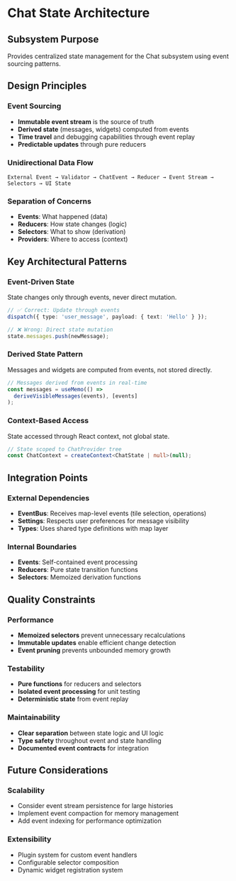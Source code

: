 # Chat State Architecture

## Subsystem Purpose
Provides centralized state management for the Chat subsystem using event sourcing patterns.

## Design Principles

### Event Sourcing
- **Immutable event stream** is the source of truth
- **Derived state** (messages, widgets) computed from events
- **Time travel** and debugging capabilities through event replay
- **Predictable updates** through pure reducers

### Unidirectional Data Flow
```
External Event → Validator → ChatEvent → Reducer → Event Stream → Selectors → UI State
```

### Separation of Concerns
- **Events**: What happened (data)
- **Reducers**: How state changes (logic)
- **Selectors**: What to show (derivation)
- **Providers**: Where to access (context)

## Key Architectural Patterns

### Event-Driven State
State changes only through events, never direct mutation.

```typescript
// ✅ Correct: Update through events
dispatch({ type: 'user_message', payload: { text: 'Hello' } });

// ❌ Wrong: Direct state mutation  
state.messages.push(newMessage);
```

### Derived State Pattern
Messages and widgets are computed from events, not stored directly.

```typescript
// Messages derived from events in real-time
const messages = useMemo(() => 
  deriveVisibleMessages(events), [events]
);
```

### Context-Based Access
State accessed through React context, not global state.

```typescript
// State scoped to ChatProvider tree
const ChatContext = createContext<ChatState | null>(null);
```

## Integration Points

### External Dependencies
- **EventBus**: Receives map-level events (tile selection, operations)
- **Settings**: Respects user preferences for message visibility
- **Types**: Uses shared type definitions with map layer

### Internal Boundaries
- **Events**: Self-contained event processing
- **Reducers**: Pure state transition functions
- **Selectors**: Memoized derivation functions

## Quality Constraints

### Performance
- **Memoized selectors** prevent unnecessary recalculations
- **Immutable updates** enable efficient change detection
- **Event pruning** prevents unbounded memory growth

### Testability  
- **Pure functions** for reducers and selectors
- **Isolated event processing** for unit testing
- **Deterministic state** from event replay

### Maintainability
- **Clear separation** between state logic and UI logic
- **Type safety** throughout event and state handling
- **Documented event contracts** for integration

## Future Considerations

### Scalability
- Consider event stream persistence for large histories
- Implement event compaction for memory management
- Add event indexing for performance optimization

### Extensibility
- Plugin system for custom event handlers
- Configurable selector composition
- Dynamic widget registration system